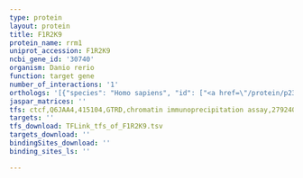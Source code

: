 ```yaml
---
type: protein
layout: protein
title: F1R2K9
protein_name: rrm1
uniprot_accession: F1R2K9
ncbi_gene_id: '30740'
organism: Danio rerio
function: target gene
number_of_interactions: '1'
orthologs: '[{"species": "Homo sapiens", "id": ["<a href=\"/protein/p23921\">P23921</a>"]}, {"species": "Mus musculus", "id": ["<a href=\"/protein/p07742\">P07742</a>"]}, {"species": "Rattus norvegicus", "id": ["<a href=\"/protein/q5u2q5\">Q5U2Q5</a>"]}, {"species": "Drosophila melanogaster", "id": ["<a href=\"/protein/p48591\">P48591</a>"]}, {"species": "Caenorhabditis elegans", "id": ["<a href=\"/protein/q03604\">Q03604</a>"]}, {"species": "Saccharomyces cerevisiae", "id": ["<a href=\"/protein/p21672\">P21672</a>", "<a href=\"/protein/p21524\">P21524</a>"]}]'
jaspar_matrices: ''
tfs: ctcf,Q6JAA4,415104,GTRD,chromatin immunoprecipitation assay,27924024%5Buid%5D,No
targets: ''
tfs_download: TFLink_tfs_of_F1R2K9.tsv
targets_download: ''
bindingSites_download: ''
binding_sites_ls: ''

---
```

